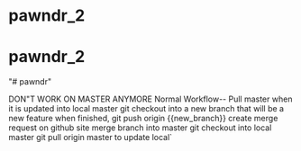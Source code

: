 # pawndr_2
# pawndr_2
"# pawndr" 

DON"T WORK ON MASTER ANYMORE
Normal Workflow--
	Pull master when it is updated into local master
	git checkout into a new branch that will be a new feature
	when finished, git push origin {{new_branch}}
	create merge request on github site
	merge branch into master
	git checkout into local master
	git pull origin master to update local`
